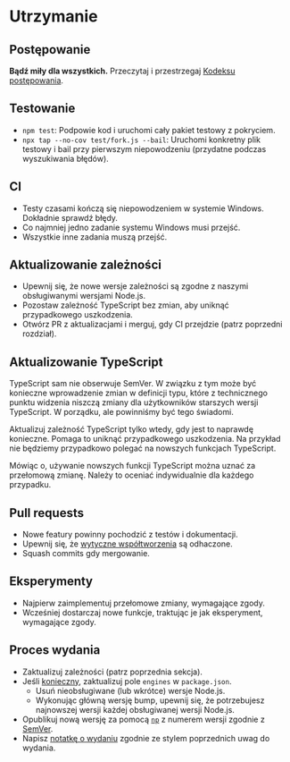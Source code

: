# Utrzymanie

## Postępowanie

**Bądź miły dla wszystkich.** Przeczytaj i przestrzegaj [Kodeksu postępowania](https://github.com/mbiesiad/ava-docs/blob/pl_PL/pl_PL/code-of-conduct.md).

## Testowanie

* `npm test`: Podpowie kod i uruchomi cały pakiet testowy z pokryciem.
* `npx tap --no-cov test/fork.js --bail`: Uruchomi konkretny plik testowy i bail przy pierwszym niepowodzeniu (przydatne podczas wyszukiwania błędów).

## CI

* Testy czasami kończą się niepowodzeniem w systemie Windows. Dokładnie sprawdź błędy.
* Co najmniej jedno zadanie systemu Windows musi przejść.
* Wszystkie inne zadania muszą przejść.

## Aktualizowanie zależności

* Upewnij się, że nowe wersje zależności są zgodne z naszymi obsługiwanymi wersjami Node.js.
* Pozostaw zależność TypeScript bez zmian, aby uniknąć przypadkowego uszkodzenia.
* Otwórz PR z aktualizacjami i merguj, gdy CI przejdzie (patrz poprzedni rozdział).

## Aktualizowanie TypeScript

TypeScript sam nie obserwuje SemVer. W związku z tym może być konieczne wprowadzenie zmian w definicji typu, które z technicznego punktu widzenia niszczą zmiany dla użytkowników starszych wersji TypeScript. W porządku, ale powinniśmy być tego świadomi.

Aktualizuj zależność TypeScript tylko wtedy, gdy jest to naprawdę konieczne. Pomaga to uniknąć przypadkowego uszkodzenia. Na przykład nie będziemy przypadkowo polegać na nowszych funkcjach TypeScript.

Mówiąc o, używanie nowszych funkcji TypeScript można uznać za przełomową zmianę. Należy to oceniać indywidualnie dla każdego przypadku.

## Pull requests

* Nowe featury powinny pochodzić z testów i dokumentacji.
* Upewnij się, że [wytyczne współtworzenia](.github/CONTRIBUTING.md) są odhaczone.
* Squash commits gdy mergowanie.

## Eksperymenty

* Najpierw zaimplementuj przełomowe zmiany, wymagające zgody.
* Wcześniej dostarczaj nowe funkcje, traktując je jak eksperyment, wymagające zgody.

## Proces wydania

* Zaktualizuj zależności (patrz poprzednia sekcja).
* Jeśli [konieczny](docs/support-statement.md), zaktualizuj pole `engines` w `package.json`.
	* Usuń nieobsługiwane (lub wkrótce) wersje Node.js.
	* Wykonując główną wersję bump, upewnij się, że potrzebujesz najnowszej wersji każdej obsługiwanej wersji Node.js.
* Opublikuj nową wersję za pomocą [`np`](https://github.com/sindresorhus/np) z numerem wersji zgodnie z [SemVer](http://semver.org).
* Napisz [notatkę o wydaniu](https://github.com/avajs/ava/releases/new) zgodnie ze stylem poprzednich uwag do wydania.
